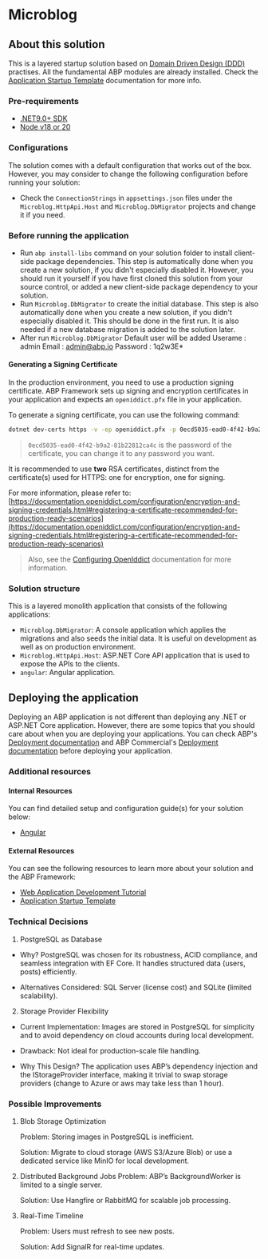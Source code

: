 ﻿# Microblog

## About this solution

This is a layered startup solution based on [Domain Driven Design (DDD)](https://docs.abp.io/en/abp/latest/Domain-Driven-Design) practises. All the fundamental ABP modules are already installed. Check the [Application Startup Template](https://abp.io/docs/latest/startup-templates/application/index) documentation for more info.

### Pre-requirements

* [.NET9.0+ SDK](https://dotnet.microsoft.com/download/dotnet)
* [Node v18 or 20](https://nodejs.org/en)

### Configurations

The solution comes with a default configuration that works out of the box. However, you may consider to change the following configuration before running your solution:

* Check the `ConnectionStrings` in `appsettings.json` files under the `Microblog.HttpApi.Host` and `Microblog.DbMigrator` projects and change it if you need.

### Before running the application

* Run `abp install-libs` command on your solution folder to install client-side package dependencies. This step is automatically done when you create a new solution, if you didn't especially disabled it. However, you should run it yourself if you have first cloned this solution from your source control, or added a new client-side package dependency to your solution.
* Run `Microblog.DbMigrator` to create the initial database. This step is also automatically done when you create a new solution, if you didn't especially disabled it. This should be done in the first run. It is also needed if a new database migration is added to the solution later.
* After run `Microblog.DbMigrator` Default user will be added 
Userame : admin
Email : admin@abp.io
Password : 1q2w3E*

#### Generating a Signing Certificate

In the production environment, you need to use a production signing certificate. ABP Framework sets up signing and encryption certificates in your application and expects an `openiddict.pfx` file in your application.

To generate a signing certificate, you can use the following command:

```bash
dotnet dev-certs https -v -ep openiddict.pfx -p 0ecd5035-ead0-4f42-b9a2-81b22812ca4c
```

> `0ecd5035-ead0-4f42-b9a2-81b22812ca4c` is the password of the certificate, you can change it to any password you want.

It is recommended to use **two** RSA certificates, distinct from the certificate(s) used for HTTPS: one for encryption, one for signing.

For more information, please refer to: [https://documentation.openiddict.com/configuration/encryption-and-signing-credentials.html#registering-a-certificate-recommended-for-production-ready-scenarios](https://documentation.openiddict.com/configuration/encryption-and-signing-credentials.html#registering-a-certificate-recommended-for-production-ready-scenarios)

> Also, see the [Configuring OpenIddict](https://docs.abp.io/en/abp/latest/Deployment/Configuring-OpenIddict#production-environment) documentation for more information.

### Solution structure

This is a layered monolith application that consists of the following applications:

* `Microblog.DbMigrator`: A console application which applies the migrations and also seeds the initial data. It is useful on development as well as on production environment.
* `Microblog.HttpApi.Host`: ASP.NET Core API application that is used to expose the APIs to the clients.
* `angular`: Angular application.


## Deploying the application

Deploying an ABP application is not different than deploying any .NET or ASP.NET Core application. However, there are some topics that you should care about when you are deploying your applications. You can check ABP's [Deployment documentation](https://docs.abp.io/en/abp/latest/Deployment/Index) and ABP Commercial's [Deployment documentation](https://abp.io/docs/latest/startup-templates/application/deployment?UI=MVC&DB=EF&Tiered=No) before deploying your application.

### Additional resources

#### Internal Resources

You can find detailed setup and configuration guide(s) for your solution below:

* [Angular](./angular/README.md)

#### External Resources
You can see the following resources to learn more about your solution and the ABP Framework:

* [Web Application Development Tutorial](https://abp.io/docs/latest/tutorials/book-store/part-1)
* [Application Startup Template](https://abp.io/docs/latest/startup-templates/application/index)

### Technical Decisions
1. PostgreSQL as Database
*  Why?
   PostgreSQL was chosen for its robustness, ACID compliance, and seamless integration with EF Core. It handles structured data (users, posts) efficiently.

*  Alternatives Considered:
   SQL Server (license cost) and SQLite (limited scalability).

2. Storage Provider Flexibility
*  Current Implementation:
      Images are stored in PostgreSQL for simplicity and to avoid dependency on cloud accounts during local development.

*  Drawback: Not ideal for production-scale file handling.

*  Why This Design?
    The application uses ABP’s dependency injection and the IStorageProvider interface, making it trivial to swap storage providers (change to Azure or aws may take less than 1 hour).

### Possible Improvements
1. Blob Storage Optimization

   Problem: Storing images in PostgreSQL is inefficient.

   Solution: Migrate to cloud storage (AWS S3/Azure Blob) or use a dedicated service like MinIO for local development.

2. Distributed Background Jobs
   Problem: ABP’s BackgroundWorker is limited to a single server.

   Solution: Use Hangfire or RabbitMQ for scalable job processing.

3. Real-Time Timeline

   Problem: Users must refresh to see new posts.

   Solution: Add SignalR for real-time updates.